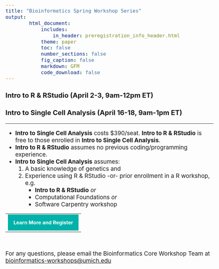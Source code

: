 ```yaml
---
title: "Bioinformatics Spring Workshop Series"
output:
        html_document:
            includes:
                in_header: preregistration_info_header.html
            theme: paper
            toc: false
            number_sections: false
            fig_caption: false
            markdown: GFM
            code_download: false
---
```


<style type="text/css">
body{ /* Normal  */
      font-size: 14pt;
  }
</style>

### Intro to R & RStudio (April 2-3, 9am-12pm ET)

### Intro to Single Cell Analysis (April 16-18, 9am-1pm ET)

<hr/>

- **Intro to Single Cell Analysis** costs $390/seat. **Intro to R & RStudio** is 
  free to those enrolled in **Intro to Single Cell Analysis**.
- **Intro to R & RStudio** assumes no previous coding/programming experience.
- **Intro to Single Cell Analysis** assumes:
  1. A basic knowledge of genetics and  
  2. Experience using R & RStudio -or- prior enrollment in a R workshop, e.g.
     - **Intro to R & RStudio** *or*
     - Computational Foundations *or*
     - Software Carpentry workshop

<table style="margin-left:auto; margin-right:auto;"><tr><td><a title="Learn More and Register" href="https://michmed.org/xAZVd" style="padding:18px; background-color:#00B2A9; font-weight:bold;letter-spacing:normal;line-height:100%;text-align:center;text-decoration:none;color:#ffffff;display:block" target="_blank">Learn More and Register</a></td></tr></table>
<br/>

For any questions, please email the Bioinformatics Core Workshop Team at <br/> [bioinformatics-workshops@umich.edu](mailto:bioinformatics-workshops@umich.edu)
